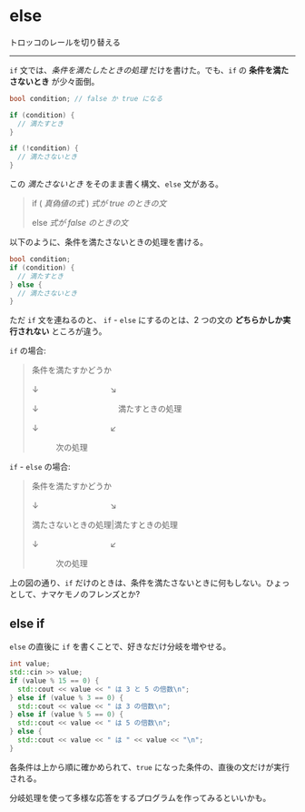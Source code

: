 # else

トロッコのレールを切り替える

---

`if` 文では、*条件を満たしたときの処理* だけを書けた。でも、`if` の **条件を満たさないとき** が少々面倒。

```cpp
bool condition; // false か true になる

if (condition) {
  // 満たすとき
}

if (!condition) {
  // 満たさないとき
}
```

この *満たさないとき* をそのまま書く構文、`else` 文がある。

> if ( *真偽値の式* ) *式が true のときの文*
> 
> else *式が false のときの文*

以下のように、条件を満たさないときの処理を書ける。

```cpp
bool condition;
if (condition) {
  // 満たすとき
} else {
  // 満たさないとき
}
```

ただ `if` 文を連ねるのと、 `if` - `else` にするのとは、2 つの文の **どちらかしか実行されない** ところが違う。


`if` の場合:
> 条件を満たすかどうか
> 
> ↓　　　　　　　　　↘ 
>
> ↓　　　　　　　　　　満たすときの処理
>
> ↓　　　　　　　　　↙
>
> 　　　次の処理

`if` - `else` の場合:
> 条件を満たすかどうか
>
> ↓　　　　　　　　　↘
>
> 満たさないときの処理|満たすときの処理
>
> ↓　　　　　　　　　↙
>
> 　　　次の処理

上の図の通り、`if` だけのときは、条件を満たさないときに何もしない。ひょっとして、ナマケモノのフレンズとか?


## else if

`else` の直後に `if` を書くことで、好きなだけ分岐を増やせる。

```cpp
int value;
std::cin >> value;
if (value % 15 == 0) {
  std::cout << value << " は 3 と 5 の倍数\n";
} else if (value % 3 == 0) {
  std::cout << value << " は 3 の倍数\n";
} else if (value % 5 == 0) {
  std::cout << value << " は 5 の倍数\n";
} else {
  std::cout << value << " は " << value << "\n";
}
```

​各条件は上から順に確かめられて、`true` になった条件の、直後の文だけが実行される。

分岐処理を使って多様な応答をするプログラムを作ってみるといいかも。
